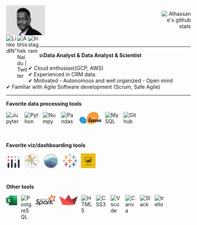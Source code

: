 
 <div style="display: flex;
    justify-content: space-between;">
  <div> 
    <img align="left" alt="Alhassane's picture" width="25%" src="https://github.com/Alhasdata/Alhasdata/blob/main/img/cov.png" />
  </div>
  <div>
    <p align="right"><img src="https://github-readme-stats.vercel.app/api?username=Alhasdata&show_icons=true&theme=radical" alt="Alhassane's github stats" /> </p>
  </div>
</div>

<div>
     <a href="https://www.linkedin.com/in/alhassaneahmed/" target="_blank" rel="noopener noreferrer" > 
      <img align="left" alt=LinkedIN" width="30px" src="https://raw.githubusercontent.com/peterthehan/peterthehan/master/assets/linkedin.svg" /></a>
     <a href="https://twitter.com/alhassane86" target="_blank" rel="noopener noreferrer" >
      <img align="left" alt="Abhishek Naidu | Twitter" width="30px" src="https://raw.githubusercontent.com/peterthehan/peterthehan/master/assets/twitter.svg" /></a>     
     <a href="https://www.instagram.com/wpali/" target="_blank" rel="noopener noreferrer" >
      <img align="left" alt="Instagram" width="30px" src="https://raw.githubusercontent.com/hussainweb/hussainweb/main/icons/instagram.png" /></a>
</div>
<br />
                                                                                                                                           

---
                                                                                                                                           
**💥Data Analyst & Data Analyst & Scientist** <br>
<br>
✔ Cloud enthusiast(GCP, AWS) <br>
✔ Experienced in CRM data. <br>
✔ Motivated - Autonomous and well organized - Open mind <br>
✔ Familiar with Agile Software development (Scrum, Safe Agile) <br>

---
                                                                                                                                           
**Favorite data processing tools**
<div Align="left">
<img Align="left" alt="Jupyter" width="40px" src="https://cdn.jsdelivr.net/gh/devicons/devicon/icons/jupyter/jupyter-original.svg" style="padding-right:10px;" />        <img Align="left" alt="Python" width="40px" src="https://cdn.jsdelivr.net/gh/devicons/devicon/icons/python/python-original.svg" style="padding-right:10px;" />
<img Align="left" alt="Numpy" width="40px" src="https://cdn.jsdelivr.net/gh/devicons/devicon/icons/numpy/numpy-original.svg" style="padding-right:10px;" />
<img Align="left" alt="Pandas" width="40px" src="https://cdn.jsdelivr.net/gh/devicons/devicon/icons/pandas/pandas-original.svg" style="padding-right:10px;" />
<img Align="left" alt="Sklearn" width="60px" src="https://github.com/Alhasdata/Alhasdata/blob/main/tools/sklearn.png" style="padding-right:10px;" />
<img Align="left" alt="MySQL" width="40px" src="https://cdn.jsdelivr.net/gh/devicons/devicon/icons/mysql/mysql-original.svg" style="padding-right:10px;" />
<img Align="left" alt="Github" width="40px" src="https://cdn.jsdelivr.net/gh/devicons/devicon/icons/github/github-original.svg" style="padding-right:10px;" />

<br/>

<br>
<br>
<br>

**Favorite viz/dashboarding tools**

<img Align="left" alt="Jupyter" width="40px" src="./tools/plotly2.png" style="padding-right:10px;" />
<img Align="left" alt="Jupyter" width="40px" src="./tools/Matplotlib.png" style="padding-right:10px;" />
<img Align="left" alt="Jupyter" width="44px" src="./tools/seaborn.svg" style="padding-right:10px;" />
<img Align="left" alt="Jupyter" width="40px" src="./tools/tableau.svg" style="padding-right:10px;" />
<img Align="left" alt="Jupyter" width="40px" src="./tools/powerbi.png" style="padding-right:10px;" />

<br/>


<br>
<br>
<br>

**Other tools**

<img Align="left" alt="excel" width="30px" src="./tools/excel.svg" style="padding-right:10px;" />
<img Align="left" alt="PostgreSQL" width="30px" src='https://cdn.jsdelivr.net/gh/devicons/devicon/icons/postgresql/postgresql-original.svg' style="padding-right:10px;" />
<img Align="left" alt="Spark" width="55px" src="https://github.com/Alhasdata/Alhasdata/blob/main/tools/spark.png" style="padding-right:10px;" />
<img Align="left" alt="Streamlit" width="50px" src="https://github.com/Alhasdata/Alhasdata/blob/main/tools/streamlit2.png" style="padding-right:10px;" />
<img Align="left" alt="HTML5" width="30px" src='https://cdn.jsdelivr.net/gh/devicons/devicon/icons/html5/html5-original.svg' style="padding-right:10px;" />
<img Align="left" alt="CSS3" width="30px" src="https://cdn.jsdelivr.net/gh/devicons/devicon/icons/css3/css3-original.svg" style="padding-right:10px;" />
<img Align="left" alt="Vscode" width="30px" src="https://cdn.jsdelivr.net/gh/devicons/devicon/icons/vscode/vscode-original.svg" style="padding-right:10px;" />
<img Align="left" alt="Canva" width="30px" src='https://cdn.jsdelivr.net/gh/devicons/devicon/icons/canva/canva-original.svg' style="padding-right:10px;" />
<img Align="left" alt="Slack" width="30px" src="https://cdn.jsdelivr.net/gh/devicons/devicon/icons/slack/slack-original.svg" style="padding-right:10px;" />
<img Align="left" alt="trello" width="30px" src="https://cdn.jsdelivr.net/gh/devicons/devicon/icons/trello/trello-plain.svg" style="padding-right:10px;" />
</div>



<br>
